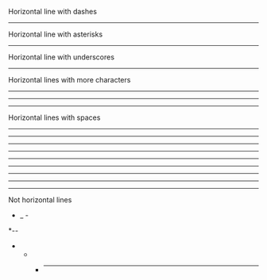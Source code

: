 Horizontal line with dashes

---

Horizontal line with asterisks

***

Horizontal line with underscores

___

Horizontal lines with more characters

-------------

*************

_____________

Horizontal lines with spaces

- - - 

-  - -

- -  -

--  -

-  -  -

* * *

*  * *

*  **

__  __  ___ _  ___

Not horizontal lines

-  _  -

*--

- - - _ _ _
